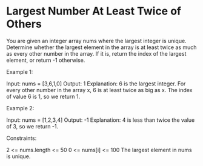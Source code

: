 # Largest Number At Least Twice of Others

You are given an integer array nums where the largest integer is unique.
Determine whether the largest element in the array is at least twice as much as every other number in the array. If it is, return the index of the largest element, or return -1 otherwise.

Example 1:

Input: nums = [3,6,1,0]
Output: 1
Explanation: 6 is the largest integer.
For every other number in the array x, 6 is at least twice as big as x.
The index of value 6 is 1, so we return 1.

Example 2:

Input: nums = [1,2,3,4]
Output: -1
Explanation: 4 is less than twice the value of 3, so we return -1.

Constraints:

2 <= nums.length <= 50
0 <= nums[i] <= 100
The largest element in nums is unique.
